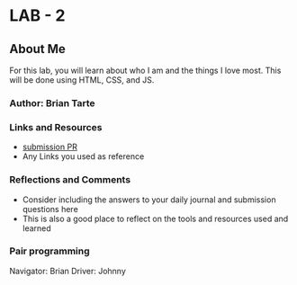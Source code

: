 # LAB - 2

## About Me

For this lab, you will learn about who I am and the things I love most. This will be done using HTML, CSS, and JS.

### Author: Brian Tarte

### Links and Resources
* [submission PR](http://xyz.com)
* Any Links you used as reference

### Reflections and Comments
* Consider including the answers to your daily journal and submission questions here
* This is also a good place to reflect on the tools and resources used and learned

### Pair programming 
Navigator: Brian
Driver: Johnny 